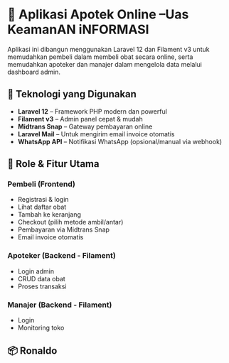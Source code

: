 # 💊 Aplikasi Apotek Online –Uas KeamanAN iNFORMASI

Aplikasi ini dibangun menggunakan Laravel 12 dan Filament v3 untuk memudahkan pembeli dalam membeli obat secara online, serta memudahkan apoteker dan manajer dalam mengelola data melalui dashboard admin.

## 🔧 Teknologi yang Digunakan

- **Laravel 12** – Framework PHP modern dan powerful
- **Filament v3** – Admin panel cepat & mudah
- **Midtrans Snap** – Gateway pembayaran online
- **Laravel Mail** – Untuk mengirim email invoice otomatis
- **WhatsApp API** – Notifikasi WhatsApp (opsional/manual via webhook)

## 👥 Role & Fitur Utama

### Pembeli (Frontend)
- Registrasi & login
- Lihat daftar obat
- Tambah ke keranjang
- Checkout (pilih metode ambil/antar)
- Pembayaran via Midtrans Snap
- Email invoice otomatis

### Apoteker (Backend - Filament)
- Login admin
- CRUD data obat
- Proses transaksi

### Manajer (Backend - Filament)
- Login
- Monitoring toko

## 📦 Ronaldo
